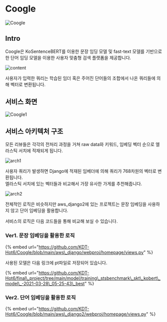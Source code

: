 # Coogle

![Coogle](https://user-images.githubusercontent.com/23492454/114344653-2f41a700-9b9b-11eb-8bb3-c2113474a4e1.png)

## Intro

Coogle은 KoSentenceBERT를 이용한 문장 임딩 모델 및 fast-text 모델를 기반으로한 단어 임딩 모델을 이용한 사용자 맞춤형 검색 플랫폼을 제공합니다.  

![content](https://user-images.githubusercontent.com/23492454/114344794-6ca63480-9b9b-11eb-89e9-f86b187c63bd.png)

사용자가 입력한 쿼리는 학습된 임더 혹은 주어진 단어들의 조합에서 나온 쿼리들에 의해 벡터로 변환됩니다.  

## 서비스 화면 

![Coogle1](https://user-images.githubusercontent.com/23492454/114345053-f524d500-9b9b-11eb-9aec-3f8d53a7f825.png)

## 서비스 아키텍처 구조

모든 리뷰들은 각각의 전처리 과정을 거쳐 raw data와 키워드, 임베딩 벡터 순으로 엘라스틱 서치에 적재되게 됩니다.

![arch1](https://user-images.githubusercontent.com/23492454/114344813-77f96000-9b9b-11eb-9b8f-6d0f981cf91b.png)

사용자 쿼리가 발생하면 Django에 적재된 임베더에 의해 쿼리가 768차원의 벡터로 변환됩니다.    
엘라스틱 서치에 있는 벡터들과 비교해서 가장 유사한 가게를 추천해줍니다. 

![arch2](https://user-images.githubusercontent.com/23492454/114344821-792a8d00-9b9b-11eb-91f5-b1899313e51c.png)

전체적인 로직은 비슷하지만 aws\_django2에 있는 프로젝트는 문장 임베딩을 사용하지 않고 단어 임베딩을 활용합니다. 

서비스의 로직은 다음 코드들을 통해 비교해 보실 수 있습니다.  

### Ver1. 문장 임베딩을 활용한 로직

{% embed url="https://github.com/KDT-Hot6/Coogle/blob/main/aws\_django/webproj/homepage/views.py" %}

사용된 모델은 다음 링크에 pt파일로 저장되어 있습니다. 

{% embed url="https://github.com/KDT-Hot6/final\_project/tree/main/model/training\_stsbenchmark\_skt\_kobert\_model\_-2021-03-28\_05-25-43\_best" %}

### Ver2. 단어 임베딩을 활용한 로직

{% embed url="https://github.com/KDT-Hot6/Coogle/blob/main/aws\_django2/webproj/homepage/views.py" %}






